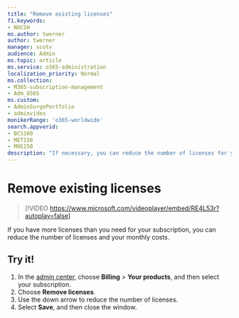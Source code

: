 ```yaml
---
title: "Remove existing licenses"
f1.keywords:
- NOCSH
ms.author: twerner
author: twerner
manager: scotv
audience: Admin
ms.topic: article
ms.service: o365-administration
localization_priority: Normal
ms.collection: 
- M365-subscription-management 
- Adm_O365
ms.custom: 
- AdminSurgePortfolio
- adminvideo
monikerRange: 'o365-worldwide'
search.appverid:
- BCS160
- MET150
- MOE150
description: "If necessary, you can reduce the number of licenses for your monthly subscription. "
---
```


# Remove existing licenses

> [!VIDEO https://www.microsoft.com/videoplayer/embed/RE4L53r?autoplay=false]

If you have more licenses than you need for your subscription, you can reduce the number of licenses and your monthly costs. 

## Try it!
 
1. In the [admin center](https://admin.microsoft.com), choose **Billing** > **Your products**, and then select your subscription.
1. Choose **Remove licenses**.
1. Use the down arrow to reduce the number of licenses.
1. Select **Save**, and then close the window.